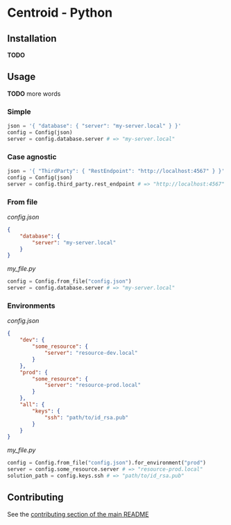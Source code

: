 # Centroid - Python

## Installation

**TODO**

## Usage

**TODO** more words

### Simple

```py
json = '{ "database": { "server": "my-server.local" } }'
config = Config(json)
server = config.database.server # => "my-server.local"
```

### Case agnostic

```py
json = '{ "ThirdParty": { "RestEndpoint": "http://localhost:4567" } }'
config = Config(json)
server = config.third_party.rest_endpoint # => "http://localhost:4567"
```

### From file

*config.json*
```json
{
    "database": {
        "server": "my-server.local"
    }
}
```

*my_file.py*
```py
config = Config.from_file("config.json")
server = config.database.server # => "my-server.local"
```

### Environments

*config.json*
```json
{
    "dev": {
        "some_resource": {
            "server": "resource-dev.local"
        }
    },
    "prod": {
        "some_resource": {
            "server": "resource-prod.local"
        }
    },
    "all": {
        "keys": {
            "ssh": "path/to/id_rsa.pub"
        }
    }
}
```

*my_file.py*
```py
config = Config.from_file("config.json").for_environment("prod")
server = config.some_resource.server # => "resource-prod.local"
solution_path = config.keys.ssh # => "path/to/id_rsa.pub"
```

## Contributing

See the [contributing section of the main README](../README.md#contributing)
